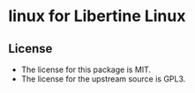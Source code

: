 # linux for Libertine Linux

## License

* The license for this package is MIT.
* The license for the upstream source is GPL3.
